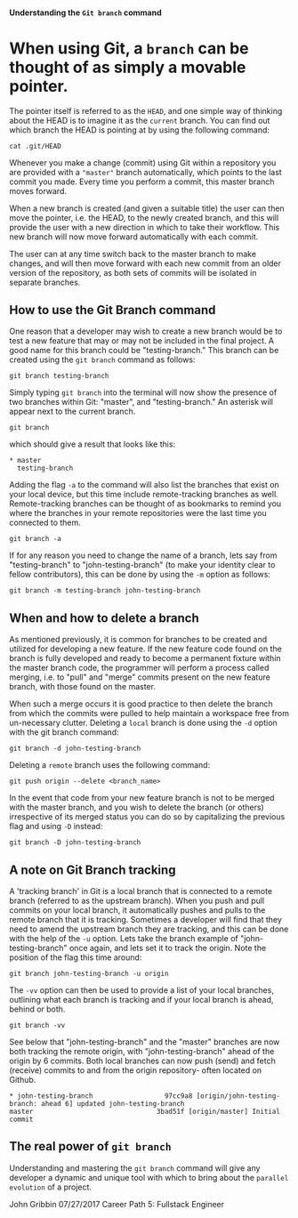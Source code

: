 #### Understanding the `Git branch` command

# When using Git, a `branch` can be thought of as simply a movable pointer.

The pointer itself is referred to as the `HEAD`, and one simple way of thinking about the HEAD is to imagine it as the `current` branch. You can find out which branch the HEAD is pointing at by using the following command:

  ```
  cat .git/HEAD
  ```

Whenever you make a change (commit) using Git within a repository you are provided with a `"master"` branch automatically, which points to the last commit you made. Every time you perform a commit, this master branch moves forward. 

When a new branch is created (and given a suitable title) the user can then move the pointer, i.e. the HEAD, to the newly created branch, and this will provide the user with a new direction in which to take their workflow. This new branch will now move forward automatically with each commit.

The user can at any time switch back to the master branch to make changes, and will then move forward with each new commit from an older version of the repository, as both sets of commits will be isolated in separate branches. 

## How to use the Git Branch command

One reason that a developer may wish to create a new branch would be to test a new feature that may or may not be included in the final project. A good name for this branch could be "testing-branch." This branch can be created using the `git branch` command as follows: 

  ```
  git branch testing-branch
  ```

Simply typing `git branch` into the terminal will now show the presence of two branches within Git: "master", and "testing-branch." An asterisk will appear next to the current branch.

  ```
  git branch
  ```

which should give a result that looks like this:

  ```
  * master
    testing-branch
  ```

Adding the flag `-a` to the command will also list the branches that exist on your local device, but this time include remote-tracking branches as well. Remote-tracking branches can be thought of as bookmarks to remind you where the branches in your remote repositories were the last time you connected to them. 

  ```
  git branch -a
  ```

If for any reason you need to change the name of a branch, lets say from "testing-branch" to "john-testing-branch" (to make your identity clear to fellow contributors), this can be done by using the `-m` option as follows:

  ```
  git branch -m testing-branch john-testing-branch
  ```

## When and how to delete a branch

As mentioned previously, it is common for branches to be created and utilized for developing a new feature. If the new feature code found on the branch is fully developed and ready to become a permanent fixture within the master branch code, the programmer will perform a process called merging, i.e. to "pull" and "merge" commits present on the new feature branch, with those found on the master. 

When such a merge occurs it is good practice to then delete the branch from which the commits were pulled to help maintain a workspace free from un-necessary clutter. Deleting a `local` branch is done using the `-d` option with the git branch command:

  ```
  git branch -d john-testing-branch
  ```

Deleting a `remote` branch uses the following command:

  ```
  git push origin --delete <branch_name>
  ```

In the event that code from your new feature branch is not to be merged with the master branch, and you wish to delete the branch (or others) irrespective of its merged status you can do so by capitalizing the previous flag and using `-D` instead:

  ```
  git branch -D john-testing-branch
  ```

## A note on Git Branch tracking

A 'tracking branch' in Git is a local branch that is connected to a remote branch (referred to as the upstream branch). When you push and pull commits on your local branch, it automatically pushes and pulls to the remote branch that it is tracking. Sometimes a developer will find that they need to amend the upstream branch they are tracking, and this can be done with the help of the `-u` option. Lets take the branch example of "john-testing-branch" once again, and lets set it to track the origin. Note the position of the flag this time around:

  ```
  git branch john-testing-branch -u origin
  ```

The `-vv` option can then be used to provide a list of your local branches, outlining what each branch is tracking and if your local branch is ahead, behind or both. 

  ```
  git branch -vv
  ```

See below that "john-testing-branch" and the "master" branches are now both tracking the remote origin, with "john-testing-branch" ahead of the origin by 6 commits. Both local branches can now push (send) and fetch (receive) commits to and from the origin repository- often located on Github.

  ```
* john-testing-branch                  97cc9a8 [origin/john-testing-branch: ahead 6] updated john-testing-branch
  master                               3bad51f [origin/master] Initial commit
  ```

## The real power of `git branch`

Understanding and mastering the `git branch` command will give any developer a dynamic and unique tool with which to bring about the `parallel evolution` of a project. 

John Gribbin
07/27/2017
Career Path 5: Fullstack Engineer